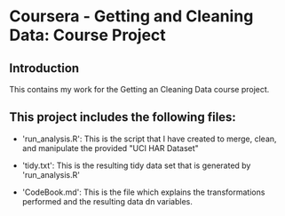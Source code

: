 Coursera - Getting and Cleaning Data: Course Project
====================================================

Introduction
------------
This contains my work for the Getting an Cleaning Data course project.


This project includes the following files:
------------------------------------------

- 'run_analysis.R': This is the script that I have created to merge, clean, and manipulate the provided  "UCI HAR Dataset"

- 'tidy.txt': This is the resulting tidy data set that is generated by 'run_analysis.R'

- 'CodeBook.md': This is the file which explains the transformations performed and the resulting data dn variables.
